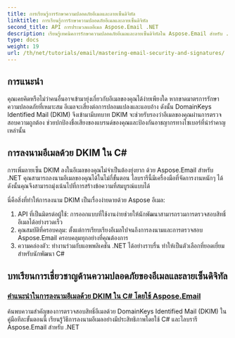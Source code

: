 ```yaml
---
title: การเรียนรู้การรักษาความปลอดภัยอีเมลและลายเซ็นดิจิทัล
linktitle: การเรียนรู้การรักษาความปลอดภัยอีเมลและลายเซ็นดิจิทัล
second_title: API การประมวลผลอีเมล Aspose.Email .NET
description: เรียนรู้เทคนิคการรักษาความปลอดภัยอีเมลและลายเซ็นดิจิทัลใน Aspose.Email สำหรับ .NET สำรวจบทช่วยสอนแบบทีละขั้นตอน รวมถึงการลงนาม DKIM ใน C#
type: docs
weight: 19
url: /th/net/tutorials/email/mastering-email-security-and-signatures/
---
```

## การแนะนำ 

คุณเคยคิดหรือไม่ว่าคนอื่นอาจเข้ามายุ่งเกี่ยวกับอีเมลของคุณได้ง่ายเพียงใด หากขาดมาตรการรักษาความปลอดภัยที่เหมาะสม อีเมลจะเสี่ยงต่อการปลอมแปลงและแอบอ้าง ดังนั้น DomainKeys Identified Mail (DKIM) จึงเข้ามามีบทบาท DKIM จะช่วยรับรองว่าอีเมลของคุณผ่านการตรวจสอบความถูกต้อง ช่วยปกป้องชื่อเสียงของแบรนด์ของคุณและป้องกันอาชญากรทางไซเบอร์ที่น่ารำคาญเหล่านั้น  

## การลงนามอีเมลด้วย DKIM ใน C#  

การเพิ่มลายเซ็น DKIM ลงในอีเมลของคุณไม่จำเป็นต้องยุ่งยาก ด้วย Aspose.Email สำหรับ .NET คุณสามารถลงนามอีเมลของคุณได้ในไม่กี่ขั้นตอน ไลบรารีนี้มีเครื่องมือที่จัดการงานหนักๆ ได้ ดังนั้นคุณจึงสามารถมุ่งเน้นไปที่การสร้างข้อความที่สมบูรณ์แบบได้  

นี่คือสิ่งที่ทำให้การลงนาม DKIM เป็นเรื่องง่ายดายด้วย Aspose อีเมล:  

1. API ที่เป็นมิตรต่อผู้ใช้: การออกแบบที่ใช้งานง่ายช่วยให้นักพัฒนาสามารถรวมการตรวจสอบสิทธิ์อีเมลได้อย่างรวดเร็ว  
2. คุณสมบัติที่ครอบคลุม: ตั้งแต่การเรียบเรียงอีเมลไปจนถึงการลงนามและการตรวจสอบ Aspose.Email ครอบคลุมทุกอย่างที่คุณต้องการ  
3. ความคล่องตัว: ทำงานร่วมกับแอพพลิเคชั่น .NET ได้อย่างราบรื่น ทำให้เป็นตัวเลือกที่ยอดเยี่ยมสำหรับนักพัฒนา C#

## บทเรียนการเชี่ยวชาญด้านความปลอดภัยของอีเมลและลายเซ็นดิจิทัล
### [คำแนะนำในการลงนามอีเมลด้วย DKIM ใน C# โดยใช้ Aspose.Email](./guide-to-signing-emails-with-dkim/)
ค้นพบความสำคัญของการตรวจสอบสิทธิ์อีเมลด้วย DomainKeys Identified Mail (DKIM) ในคู่มือทีละขั้นตอนนี้ เรียนรู้วิธีการลงนามอีเมลอย่างมีประสิทธิภาพโดยใช้ C# และไลบรารี Aspose.Email สำหรับ .NET